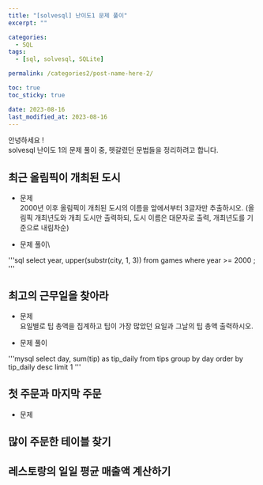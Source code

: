 ```yaml
---
title: "[solvesql] 난이도1 문제 풀이"
excerpt: ""

categories:
  - SQL
tags:
  - [sql, solvesql, SQLite]

permalink: /categories2/post-name-here-2/

toc: true
toc_sticky: true

date: 2023-08-16
last_modified_at: 2023-08-16
---
```

안녕하세요 !\
solvesql 난이도 1의 문제 풀이 중, 헷갈렸던 문법들을 정리하려고 합니다.


## 최근 올림픽이 개최된 도시
- 문제\
2000년 이후 올림픽이 개최된 도시의 이름을 앞에서부터 3글자만 추출하시오. (올림픽 개최년도와 개최 도시만 출력하되, 도시 이름은 대문자로 출력, 개최년도를 기준으로 내림차순)

- 문제 풀이\
  
'''sql
select year, upper(substr(city, 1, 3))
from games
where year >= 2000 ;
'''


## 최고의 근무일을 찾아라
- 문제\
요일별로 팁 총액을 집계하고 팁이 가장 많았던 요일과 그날의 팁 총액 출력하시오.

- 문제 풀이

'''mysql
select day, sum(tip) as tip_daily
from tips
group by day
order by tip_daily desc
limit 1
'''



## 첫 주문과 마지막 주문
- 문제



## 많이 주문한 테이블 찾기


## 레스토랑의 일일 평균 매출액 계산하기


